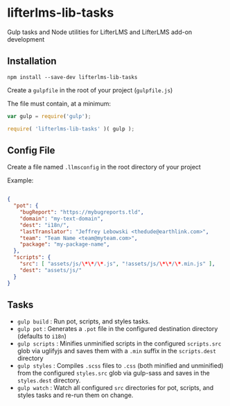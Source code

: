 lifterlms-lib-tasks
===================

Gulp tasks and Node utilities for LifterLMS and LifterLMS add-on development


## Installation

`npm install --save-dev lifterlms-lib-tasks`

Create a `gulpfile` in the root of your project (`gulpfile.js`)

The file must contain, at a minimum:

```js
var gulp = require('gulp');

require( 'lifterlms-lib-tasks' )( gulp );
```

## Config File

Create a file named `.llmsconfig` in the root directory of your project

Example:

```json

{
  "pot": {
    "bugReport": "https://mybugreports.tld",
    "domain": "my-text-domain",
    "dest": "i18n/",
    "lastTranslator": "Jeffrey Lebowski <thedude@earthlink.com>",
    "team": "Team Name <team@myteam.com>",
    "package": "my-package-name",
  },
  "scripts": {
    "src": [ "assets/js/\*\*/\*.js", "!assets/js/\*\*/\*.min.js" ],
    "dest": "assets/js/"
  }
}

```

## Tasks

+ `gulp build` : Run pot, scripts, and styles tasks.
+ `gulp pot` : Generates a `.pot` file in the configured destination directory (defaults to `i18n`)
+ `gulp scripts` : Minifies unminified scripts in the configured `scripts.src` glob via uglifyjs and saves them with a `.min` suffix in the `scripts.dest` directory
+ `gulp styles` : Compiles `.scss` files to `.css` (both minified and unminified) from the configured `styles.src` glob via gulp-sass and saves in the `styles.dest` directory.
+ `gulp watch` : Watch all configured `src` directories for pot, scripts, and styles tasks and re-run them on change.
